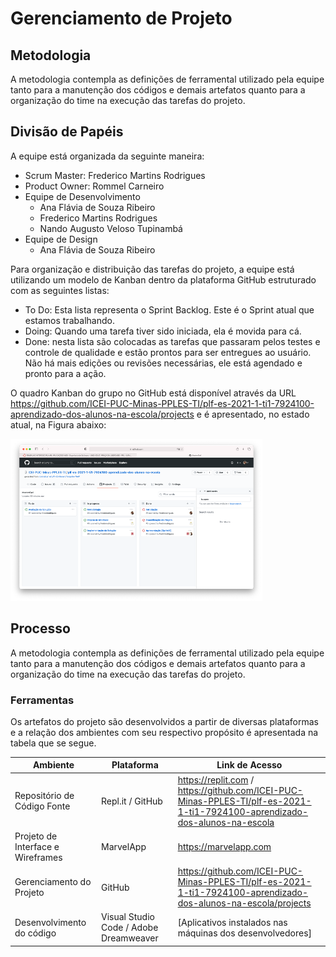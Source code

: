 # Gerenciamento de Projeto

## Metodologia
A metodologia contempla as definições de ferramental utilizado pela equipe tanto para a manutenção dos códigos e demais artefatos quanto para a organização do time na execução das tarefas do projeto.

## Divisão de Papéis

A equipe está organizada da seguinte maneira:
* Scrum Master: Frederico Martins Rodrigues
* Product Owner: Rommel Carneiro
* Equipe de Desenvolvimento
    - Ana Flávia de Souza Ribeiro
    - Frederico Martins Rodrigues
    - Nando Augusto Veloso Tupinambá
* Equipe de Design
    - Ana Flávia de Souza Ribeiro

Para organização e distribuição das tarefas do projeto, a equipe está utilizando um modelo de Kanban dentro da plataforma GitHub estruturado com as seguintes listas: 

- To Do: Esta lista representa o Sprint Backlog. Este é o Sprint atual que estamos trabalhando.
- Doing: Quando uma tarefa tiver sido iniciada, ela é movida para cá.
- Done: nesta lista são colocadas as tarefas que passaram pelos testes e controle de qualidade e estão prontos para ser entregues ao usuário. Não há mais edições ou revisões necessárias, ele está agendado e pronto para a ação.

O quadro Kanban do grupo no GitHub está disponível através da URL https://github.com/ICEI-PUC-Minas-PPLES-TI/plf-es-2021-1-ti1-7924100-aprendizado-dos-alunos-na-escola/projects e é apresentado, no estado atual, na Figura abaixo:

![Tela do quadro Kanban do GitHub do projeto](images/GitHubKanbam.png "Tela do quadro Kanban do GitHub do projeto")

## Processo

A metodologia contempla as definições de ferramental utilizado pela equipe tanto para a manutenção dos códigos e demais artefatos quanto para a organização do time na execução das tarefas do projeto.

### Ferramentas

Os artefatos do projeto são desenvolvidos a partir de diversas plataformas e a relação dos ambientes com seu respectivo propósito é apresentada na tabela que se segue. 

| **Ambiente** | **Plataforma** | **Link de Acesso** |
| --- | --- | --- |
| Repositório de Código Fonte | Repl.it / GitHub | https://replit.com / https://github.com/ICEI-PUC-Minas-PPLES-TI/plf-es-2021-1-ti1-7924100-aprendizado-dos-alunos-na-escola |
| Projeto de Interface e Wireframes | MarvelApp | https://marvelapp.com |
| Gerenciamento do Projeto | GitHub | https://github.com/ICEI-PUC-Minas-PPLES-TI/plf-es-2021-1-ti1-7924100-aprendizado-dos-alunos-na-escola/projects |
| Desenvolvimento do código | Visual Studio Code / Adobe Dreamweaver | [Aplicativos instalados nas máquinas dos desenvolvedores] |

